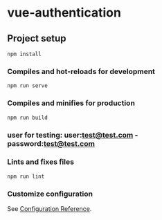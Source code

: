 # vue-authentication

## Project setup
```
npm install
```

### Compiles and hot-reloads for development
```
npm run serve
```

### Compiles and minifies for production
```
npm run build
```
### user for testing: user:test@test.com - password:test@test.com

### Lints and fixes files
```
npm run lint
```

### Customize configuration
See [Configuration Reference](https://cli.vuejs.org/config/).
